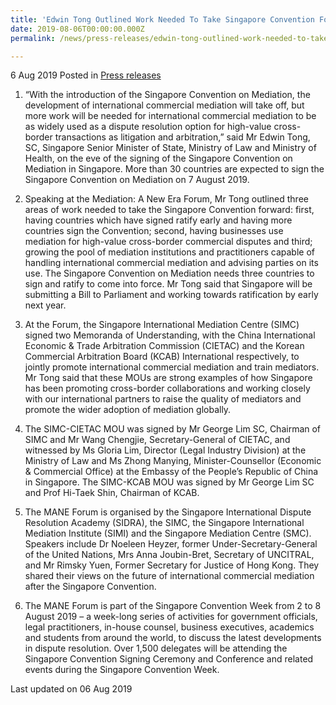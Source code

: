 ```yaml
---
title: 'Edwin Tong Outlined Work Needed To Take Singapore Convention Forward'
date: 2019-08-06T00:00:00.000Z
permalink: /news/press-releases/edwin-tong-outlined-work-needed-to-take-singapore-convention-forward/

---
```



6 Aug 2019 Posted in [Press releases](/news/press-releases) 


1. “With the introduction of the Singapore Convention on Mediation, the development of international commercial mediation will take off, but more work will be needed for international commercial mediation to be as widely used as a dispute resolution option for high-value cross-border transactions as litigation and arbitration,” said Mr Edwin Tong, SC, Singapore Senior Minister of State, Ministry of Law and Ministry of Health, on the eve of the signing of the Singapore Convention on Mediation in Singapore. More than 30 countries are expected to sign the Singapore Convention on Mediation on 7 August 2019.
 
2. Speaking at the Mediation: A New Era Forum, Mr Tong outlined three areas of work needed to take the Singapore Convention forward: first, having countries which have signed ratify early and having more countries sign the Convention; second, having businesses use mediation for high-value cross-border commercial disputes and third; growing the pool of mediation institutions and practitioners capable of handling international commercial mediation and advising parties on its use. The Singapore Convention on Mediation needs three countries to sign and ratify to come into force. Mr Tong said that Singapore will be submitting a Bill to Parliament and working towards ratification by early next year.  
 
3. At the Forum, the Singapore International Mediation Centre (SIMC) signed two Memoranda of Understanding, with the China International Economic & Trade Arbitration Commission (CIETAC) and the Korean Commercial Arbitration Board (KCAB) International respectively, to jointly promote international commercial mediation and train mediators. Mr Tong said that these MOUs are strong examples of how Singapore has been promoting cross-border collaborations and working closely with our international partners to raise the quality of mediators and promote the wider adoption of mediation globally. 
 
4. The SIMC-CIETAC MOU was signed by Mr George Lim SC, Chairman of SIMC and Mr Wang Chengjie, Secretary-General of CIETAC, and witnessed by Ms Gloria Lim, Director (Legal Industry Division) at the Ministry of Law and Ms Zhong Manying, Minister-Counsellor (Economic & Commercial Office) at the Embassy of the People’s Republic of China in Singapore. The SIMC-KCAB MOU was signed by Mr George Lim SC and Prof Hi-Taek Shin, Chairman of KCAB. 

5. The MANE Forum is organised by the Singapore International Dispute Resolution Academy (SIDRA), the SIMC, the Singapore International Mediation Institute (SIMI) and the Singapore Mediation Centre (SMC). Speakers include Dr Noeleen Heyzer, former Under-Secretary-General of the United Nations, Mrs Anna Joubin-Bret, Secretary of UNCITRAL, and Mr Rimsky Yuen, Former Secretary for Justice of Hong Kong. They shared their views on the future of international commercial mediation after the Singapore Convention.
 
6. The MANE Forum is part of the Singapore Convention Week from 2 to 8 August 2019 – a week-long series of activities for government officials, legal practitioners, in-house counsel, business executives, academics and students from around the world, to discuss the latest developments in dispute resolution. Over 1,500 delegates will be attending the Singapore Convention Signing Ceremony and Conference and related events during the Singapore Convention Week.







<p class="right-side-updated">Last updated on 06 Aug 2019</p> 
